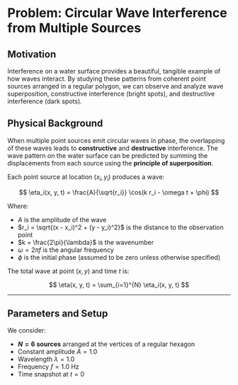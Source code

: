 # Problem: Circular Wave Interference from Multiple Sources

## Motivation
Interference on a water surface provides a beautiful, tangible example of how waves interact. By studying these patterns from coherent point sources arranged in a regular polygon, we can observe and analyze wave superposition, constructive interference (bright spots), and destructive interference (dark spots).

## Physical Background

When multiple point sources emit circular waves in phase, the overlapping of these waves leads to **constructive** and **destructive** interference. The wave pattern on the water surface can be predicted by summing the displacements from each source using the **principle of superposition**.

Each point source at location $(x_i, y_i)$ produces a wave:

$$
\eta_i(x, y, t) = \frac{A}{\sqrt{r_i}} \cos(k r_i - \omega t + \phi)
$$

Where:
- $A$ is the amplitude of the wave
- $r_i = \sqrt{(x - x_i)^2 + (y - y_i)^2}$ is the distance to the observation point
- $k = \frac{2\pi}{\lambda}$ is the wavenumber
- $\omega = 2\pi f$ is the angular frequency
- $\phi$ is the initial phase (assumed to be zero unless otherwise specified)

The total wave at point $(x, y)$ and time $t$ is:

$$
\eta(x, y, t) = \sum_{i=1}^{N} \eta_i(x, y, t)
$$

---

## Parameters and Setup

We consider:
- **$N = 6$ sources** arranged at the vertices of a regular hexagon
- Constant amplitude $A = 1.0$
- Wavelength $\lambda = 1.0$
- Frequency $f = 1.0$ Hz
- Time snapshot at $t = 0$

